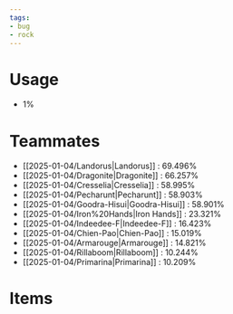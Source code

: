```yaml
---
tags:
- bug
- rock
---
```

# Usage
- 1%
# Teammates
- [[2025-01-04/Landorus|Landorus]] : 69.496%
- [[2025-01-04/Dragonite|Dragonite]] : 66.257%
- [[2025-01-04/Cresselia|Cresselia]] : 58.995%
- [[2025-01-04/Pecharunt|Pecharunt]] : 58.903%
- [[2025-01-04/Goodra-Hisui|Goodra-Hisui]] : 58.901%
- [[2025-01-04/Iron%20Hands|Iron Hands]] : 23.321%
- [[2025-01-04/Indeedee-F|Indeedee-F]] : 16.423%
- [[2025-01-04/Chien-Pao|Chien-Pao]] : 15.019%
- [[2025-01-04/Armarouge|Armarouge]] : 14.821%
- [[2025-01-04/Rillaboom|Rillaboom]] : 10.244%
- [[2025-01-04/Primarina|Primarina]] : 10.209%
# Items